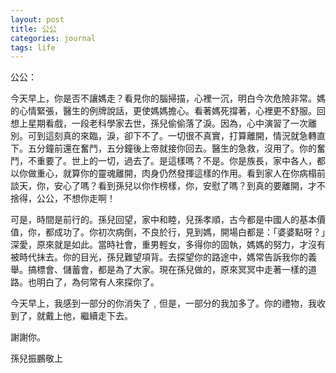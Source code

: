 ```yaml
---
layout: post
title: 公公
categories: journal
tags: life
---
```


公公：

今天早上，你是否不讓媽走？看見你的腦掃描，心裡一沉，明白今次危險非常。媽的心情緊張，醫生的例牌說話，更使媽媽擔心。看著媽死撐著，心裡更不舒服。回想上星期看戲，一段老科學家去世，孫兒偷偷落了淚。因為，心中演習了一次離別。可到這刻真的來臨，淚，卻下不了。一切很不真實，打算離開，情況就急轉直下。五分鐘前還在奮鬥，五分鐘後上帝就接你回去。醫生的急救，沒用了。你的奮鬥，不重要了。世上的一切，過去了。是這樣嗎？不是。你是族長，家中各人，都以你做重心，就算你的靈魂離開，肉身仍然發揮這樣的作用。看到家人在你病榻前談天，你，安心了嗎？看到孫兒以你作榜樣，你，安慰了嗎？到真的要離開，才不捨得，公公，不想你走啊！

可是，時間是前行的。孫兒回望，家中和睦，兒孫孝順，古今都是中國人的基本價值，你，都成功了。你初次病倒，不良於行，見到媽，開場白都是：「婆婆點呀？」深愛，原來就是如此。當時社會，重男輕女，多得你的固執，媽媽的努力，才沒有被時代抺去。你的目光，孫兒難望項背。去探望你的路途中，媽常告訴我你的義舉。搞標會、儲蓄會，都是為了大家。現在孫兒做的，原來冥冥中走著一樣的道路。也明白了，為何常有人來探你了。

今天早上，我感到一部分的你消失了﹐但是，一部分的我加多了。你的禮物，我收到了，就戴上他，繼續走下去。

謝謝你。

孫兒振鵬敬上
